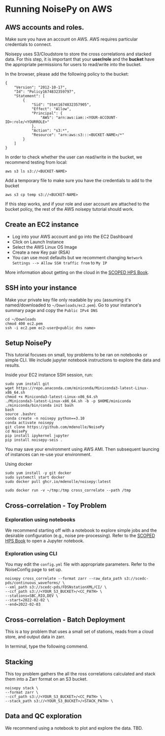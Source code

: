 # Running NoisePy on AWS


## AWS accounts and roles.
Make sure you have an account on AWS. AWS requires particular credentials to connect.

Noisepy uses S3/Cloudstore to store the cross correlations and stacked data. For this step, it is important that your **user/role** and the **bucket** have the appropriate permissions for users to read/write into the bucket.

In the browser, please add the following policy to the bucket:
```
{
    "Version": "2012-10-17",
    "Id": "Policy1674832359797",
    "Statement": [
        {
            "Sid": "Stmt1674832357905",
            "Effect": "Allow",
            "Principal": {
                "AWS": "arn:aws:iam::<YOUR-ACCOUNT-ID>:role/<YOURROLE>"
            },
            "Action": "s3:*",
            "Resource": "arn:aws:s3:::<BUCKET-NAME>/*"
        }
    ]
}
```
In order to check whether the user can read/write in the bucket, we recommend testing from local:
```
aws s3 ls s3://<BUCKET-NAME>
```
Add a temporary file to make sure you have the credentials to add to the bucket
```
aws s3 cp temp s3://<BUCKET-NAME>
```

If this step works, and if your role and user account are attached to the bucket policy, the rest of the AWS noisepy tutorial should work.

## Create an EC2 instance

- Log into your AWS account and go into the EC2 Dashboard
- Click on Launch Instance
- Select the AWS Linux OS Image
- Create a new Key pair (RSA)
- You can use most defaults but we recomment changing `Network Settings --> Allow SSH traffic from` to `My IP`

More information about getting on the cloud in the [SCOPED HPS Book](https://seisscoped.org/HPS/softhardware/AWS_101.html).

## SSH into your instance

Make your private key file only readable by you (assuming it's named/downloaded to `~/Downloads/ec2.pem`). Go to your instance's summary page and copy the `Public IPv4 DNS`

```
cd ~/Downloads
chmod 400 ec2.pem
ssh -i ec2.pem ec2-user@<public dns name>
```

## Setup NoisePy

This tutorial focuses on small, toy problems to be ran on notebooks or simple CLI. We include jupyter notebook instructions to explore the data and results.



Inside your EC2 instance SSH session, run:

```
sudo yum install git
wget https://repo.anaconda.com/miniconda/Miniconda3-latest-Linux-x86_64.sh
chmod +x Miniconda3-latest-Linux-x86_64.sh
./Miniconda3-latest-Linux-x86_64.sh -b -p $HOME/miniconda
./miniconda/bin/conda init bash
bash
source .bashrc
conda create -n noisepy python==3.10
conda activate noisepy
git clone https://github.com/mdenolle/NoisePy
cd NoisePy
pip install ipykernel jupyter
pip install noisepy-seis .
```

You may save your environment using AWS AMI. Then subsequent launcing of instances can re-use your environment.

Using docker
```
sudo yum install -y git docker
sudo systemctl start docker
sudo docker pull ghcr.io/mdenolle/noisepy:latest
```

```
sudo docker run -v ~/tmp:/tmp cross_correlate --path /tmp
```

## Cross-correlation - Toy Problem

### Exploration using notebooks
We recommend starting off with a notebook to explore simple jobs and the desirable configuration (e.g., noise pre-processing).  Refer to the [SCOPED HPS Book](https://seisscoped.org/HPS/softhardware/AWS_101.html) to open a Jupyter notebook.


### Exploration using CLI
You may edit the ``config.yml`` file with appropriate parameters. Refer to the NoiseConfig page to set up.


```
noisepy cross_correlate --format zarr --raw_data_path s3://scedc-pds/continuous_waveforms/ \
--xml_path s3://scedc-pds/FDSNstationXML/CI/ \
--ccf_path s3://<YOUR_S3_BUCKET>/<CC_PATH> \
--stations=SBC,RIO,DEV \
--start=2022-02-02 \
--end=2022-02-03
```

## Cross-correlation - Batch Deployment

This is a toy problem that uses a small set of stations, reads from a cloud store, and output data in zarr.

In terminal, type the following commend.



## Stacking

This toy problem gathers the all the ross correlations calculated and stack them into a Zarr format on an S3 bucket.

```
noisepy stack \
--format zarr \
--ccf_path s3://<YOUR_S3_BUCKET>/<CC_PATH> \
--stack_path s3://<YOUR_S3_BUCKET>/<STACK_PATH> \
```


## Data and QC exploration

We recommend using a notebook to plot and explore the data.
TBD.
